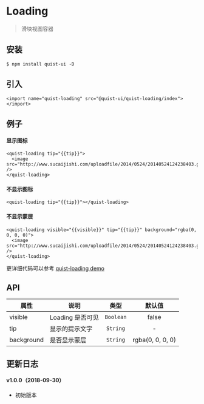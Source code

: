 # Loading

> 滑块视图容器


## 安装

```
$ npm install quist-ui -D
```

## 引入
```ux
<import name="quist-loading" src="@quist-ui/quist-loading/index"></import>
```

## 例子

#### 显示图标

```ux
<quist-loading tip="{{tip}}">
  <image src="http://www.sucaijishi.com/uploadfile/2014/0524/20140524124238403.gif" />
</quist-loading>
```

#### 不显示图标

```ux
<quist-loading tip="{{tip}}"></quist-loading>
```

#### 不显示蒙层

```ux
<quist-loading visible="{{visible}}" tip="{{tip}}" background="rgba(0, 0, 0, 0)">
  <image src="http://www.sucaijishi.com/uploadfile/2014/0524/20140524124238403.gif" />
</quist-loading>
```

更详细代码可以参考 [quist-loading demo](https://github.com/JDsecretFE/quist-ui/tree/master/src/Loading/index.ux)

## API 

| 属性 | 说明 | 类型 | 默认值 |
|-------------|------------|:--------:|:-----:|
| visible | Loading 是否可见 | `Boolean` | false |
| tip | 显示的提示文字 | `String` | - |
| background | 是否显示蒙层 | `String` | rgba(0, 0, 0, 0) |

## 更新日志

#### v1.0.0（2018-09-30）
* 初始版本

